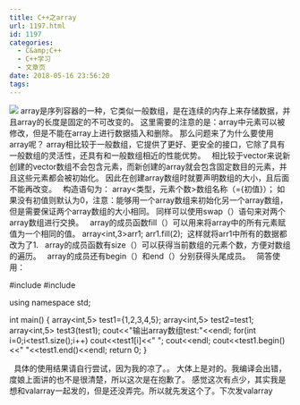 ```yaml
---
title: C++之array
url: 1197.html
id: 1197
categories:
  - C&amp;C++
  - C++学习
  - 文章页
date: 2018-05-16 23:56:20
tags:
---
```


![](http://47.100.4.8/wp-content/uploads/2018/05/图片150.png) array是序列容器的一种，它类似一般数组，是在连续的内存上来存储数据，并且array的长度是固定的不可改变的。 这里需要的注意的是：array中元素可以被修改，但是不能在array上进行数据插入和删除。 那么问题来了为什么要使用array呢？ array相比较于一般数组，它提供了更好、更安全的接口，它除了具有一般数组的灵活性，还具有和一般数组相近的性能优势。   相比较于vector来说新创建的vector数组不会包含元素，而新创建的array就会包含固定数目的元素，并且这些元素都会被初始化。 因此在创建array数组时就要声明数组的大小，且后面不能再改变。   构造语句为： array<类型，元素个数>数组名称（={初值}）； 如果没有初值则默认为0，注意：能够用一个array数组来初始化另一个array数组，但是需要保证两个array数组的大小相同。 同样可以使用swap（）语句来对两个array数组进行交换。   array的成员函数fill（）可以用来将array中的所有元素赋值为一个相同的值。 array<int,3>arr1; arr1.fill(2);  这样就将arr1中所有的数据都改为了1.   array的成员函数有size（）可以获得当前数组的元素个数，方便对数组的遍历。   array的成员还有begin（）和end（）分别获得头尾成员。   简答使用：

#include<iostream>
#include<array>


using namespace std;

int main()
{
    array<int,5> test1={1,2,3,4,5};
    array<int,5> test2=test1;
    array<int,5> test3(test1);
    cout<<"输出array数组test:"<<endl;
    for(int i=0;i<test1.size();i++)
        cout<<test1\[i\]<<" ";
    cout<<endl;
    cout<<test1.begin()<<" "<<test1.end()<<endl;
    return 0;
}

  具体的使用结果请自行尝试，因为我的凉了。。 大体上是对的。我编译会出错，度娘上面讲的也不是很清楚，所以这次是在抱歉了。 感觉这次有点少，其实我是想和valarray一起发的，但是还没弄完。所以就先发这个了。下次发valarray